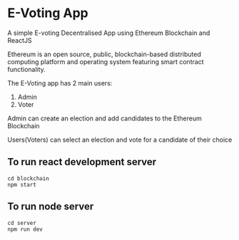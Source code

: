 # E-Voting App
A simple E-voting Decentralised App using Ethereum Blockchain and ReactJS

Ethereum is an open source, public, blockchain-based distributed computing platform and operating system featuring smart contract functionality.

The E-Voting app has 2 main users:
1. Admin 
2. Voter

Admin can create an election and add candidates to the Ethereum Blockchain

Users(Voters) can select an election and vote for a candidate of their choice

## To run react development server

```
cd blockchain
npm start
```

## To run node server
```
cd server
npm run dev
```
